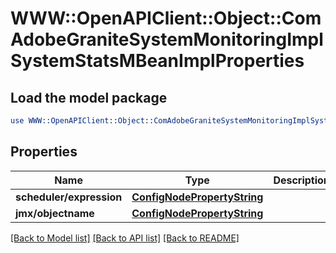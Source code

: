 # WWW::OpenAPIClient::Object::ComAdobeGraniteSystemMonitoringImplSystemStatsMBeanImplProperties

## Load the model package
```perl
use WWW::OpenAPIClient::Object::ComAdobeGraniteSystemMonitoringImplSystemStatsMBeanImplProperties;
```

## Properties
Name | Type | Description | Notes
------------ | ------------- | ------------- | -------------
**scheduler/expression** | [**ConfigNodePropertyString**](ConfigNodePropertyString.md) |  | [optional] 
**jmx/objectname** | [**ConfigNodePropertyString**](ConfigNodePropertyString.md) |  | [optional] 

[[Back to Model list]](../README.md#documentation-for-models) [[Back to API list]](../README.md#documentation-for-api-endpoints) [[Back to README]](../README.md)


